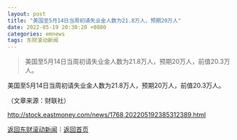```yaml
---
layout: post
title: "美国至5月14日当周初请失业金人数为21.8万人，预期20万人"
date: 2022-05-19 20:30:20 +0800
categories: emnews
tags: 东财滚动新闻
---
```

> 美国至5月14日当周初请失业金人数为21.8万人，预期20万人，前值20.3万人。

<p>美国至5月14日当周初请失业金人数为21.8万人，预期20万人，前值20.3万人。 </p><p class="em_media">（文章来源：财联社）</p>

<http://stock.eastmoney.com/news/1768,202205192385312389.html>

[返回东财滚动新闻](//finews.withounder.com/emnews/)｜[返回首页](//finews.withounder.com/)